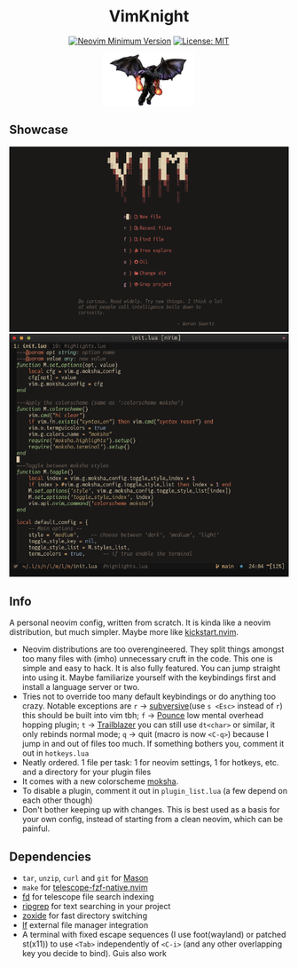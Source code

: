<div align="center">
  <h1>VimKnight</h1>
  <p>
    </a>
  </p>
</div>

<div align="center">
  
[![Neovim Minimum Version](https://img.shields.io/badge/Neovim-0.10-blueviolet.svg?style=flat-square&logo=Neovim&color=90E59A&logoColor=white)](https://github.com/neovim/neovim)
[![License: MIT](https://img.shields.io/badge/License-MIT-yellow.svg)](https://opensource.org/licenses/MIT)
    
</div>

<div align="center">
  <p>
    <img src="misc/logo.png" align="center" alt="Logo" />
  </p>
</div>

## Showcase

<img src="misc/1.png" />

<img src="https://github.com/oredaze/moksha.nvim/blob/main/screenshot.png" />

## Info

A personal neovim config, written from scratch. It is kinda like a neovim distribution, but much simpler. Maybe more like [kickstart.nvim](https://github.com/nvim-lua/kickstart.nvim).
- Neovim distributions are too overengineered. They split things amongst too many files with (imho) unnecessary cruft in the code. This one is simple and easy to hack. It is also fully featured. You can jump straight into using it. Maybe familiarize yourself with the keybindings first and install a language server or two.
- Tries not to override too many default keybindings or do anything too crazy. Notable exceptions are `r` -> [subversive](https://github.com/svermeulen/vim-subversive)(use `s <Esc>` instead of `r`) this should be built into vim tbh; `f` -> [Pounce](https://github.com/rlane/pounce.nvim) low mental overhead hopping plugin; `t` -> [Trailblazer](https://github.com/LeonHeidelbach/trailblazer.nvim) you can still use `dt<char>` or similar, it only rebinds normal mode; `q` -> quit (macro is now `<C-q>`) because I jump in and out of files too much. If something bothers you, comment it out in `hotkeys.lua`
- Neatly ordered. 1 file per task: 1 for neovim settings, 1 for hotkeys, etc. and a directory for your plugin files
- It comes with a new colorscheme [moksha](https://github.com/oredaze/moksha.nvim).
- To disable a plugin, comment it out in `plugin_list.lua` (a few depend on each other though)
- Don't bother keeping up with changes. This is best used as a basis for your own config, instead of starting from a clean neovim, which can be painful.

## Dependencies

- `tar`, `unzip`, `curl` and `git` for [Mason](https://github.com/williamboman/mason.nvim)
- `make` for [telescope-fzf-native.nvim](https://github.com/nvim-telescope/telescope-fzf-native.nvim)
- [fd](https://github.com/sharkdp/fd) for telescope file search indexing
- [ripgrep](https://github.com/BurntSushi/ripgrep) for text searching in your project
- [zoxide](https://github.com/ajeetdsouza/zoxide) for fast directory switching
- [lf](https://github.com/gokcehan/lf) external file manager integration
- A terminal with fixed escape sequences (I use foot(wayland) or patched st(x11)) to use `<Tab>` independently of `<C-i>` (and any other overlapping key you decide to bind). Guis also work
